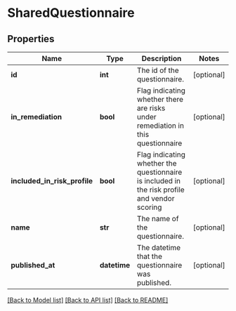# SharedQuestionnaire

## Properties
Name | Type | Description | Notes
------------ | ------------- | ------------- | -------------
**id** | **int** | The id of the questionnaire. | [optional] 
**in_remediation** | **bool** | Flag indicating whether there are risks under remediation in this questionnaire | [optional] 
**included_in_risk_profile** | **bool** | Flag indicating whether the questionnaire is included in the risk profile and vendor scoring | [optional] 
**name** | **str** | The name of the questionnaire. | [optional] 
**published_at** | **datetime** | The datetime that the questionnaire was published. | [optional] 

[[Back to Model list]](../README.md#documentation-for-models) [[Back to API list]](../README.md#documentation-for-api-endpoints) [[Back to README]](../README.md)


